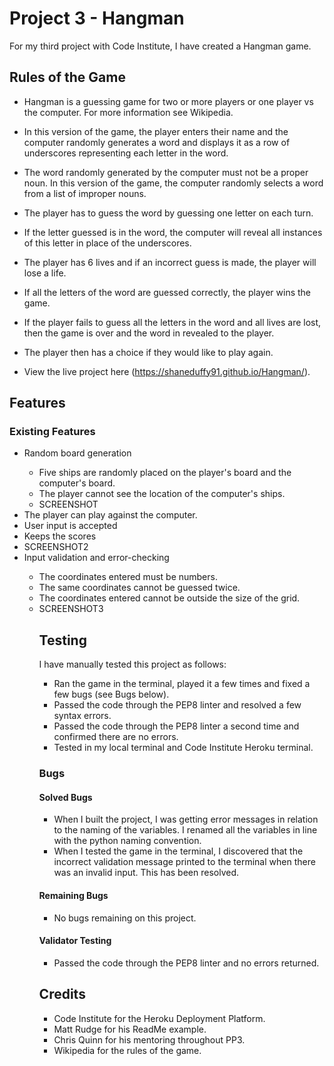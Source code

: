 # Project 3 - Hangman

For my third project with Code Institute, I have created a Hangman game.

## Rules of the Game
* Hangman is a guessing game for two or more players or one player vs the computer. For more information 
see Wikipedia.

* In this version of the game, the player enters their name and the computer randomly generates a word and 
displays it as a row of underscores representing each letter in the word.

* The word randomly generated by the computer must not be a proper noun. In this version of the 
game, the computer randomly selects a word from a list of improper nouns.

* The player has to guess the word by guessing one letter on each turn.

* If the letter guessed is in the word, the computer will reveal all instances of this letter in place of the underscores.

* The player has 6 lives and if an incorrect guess is made, the player will lose a life.

* If all the letters of the word are guessed correctly, the player wins the game.

* If the player fails to guess all the letters in the word and all lives are lost, then the game is over and the word in revealed to the player. 

* The player then has a choice if they would like to play again.

* View the live project here (https://shaneduffy91.github.io/Hangman/).

<!--<a href="https://shaneduffy91.github.io/Hangman/" target="_blank" aria-label="The live project">View the live project here</a>-->

## Features
### Existing Features


<ul>
    <li>Random board generation</li>
        <ul>
        <li>Five ships are randomly placed on the player's board and the computer's board.</li>
        <li>The player cannot see the location of the computer's ships.</li>
        <li>SCREENSHOT</li>
        </ul>
    <li>The player can play against the computer.</li>
    <li>User input is accepted</li>
    <li>Keeps the scores</li>
    <li>SCREENSHOT2</li>
    <li>Input validation and error-checking</li>
        <ul>
        <li>The coordinates entered must be numbers.</li>
        <li>The same coordinates cannot be guessed twice.</li>
        <li>The coordinates entered cannot be outside the size of the grid.</li>
        <li>SCREENSHOT3</li>

## Testing
I have manually tested this project as follows:

* Ran the game in the terminal, played it a few times and fixed a few bugs (see Bugs below).
* Passed the code through the PEP8 linter and resolved a few syntax errors.
* Passed the code through the PEP8 linter a second time and confirmed there are no errors.
* Tested in my local terminal and Code Institute Heroku terminal.


### Bugs
#### Solved Bugs

* When I built the project, I was getting error messages in relation to the naming of the variables.
I renamed all the variables in line with the python naming convention.
* When I tested the game in the terminal, I discovered that the incorrect validation message printed to the terminal when there was an invalid input. This has been resolved.

#### Remaining Bugs

* No bugs remaining on this project.

#### Validator Testing

* Passed the code through the PEP8 linter and no errors returned.

## Credits

* Code Institute for the Heroku Deployment Platform.
* Matt Rudge for his ReadMe example.
* Chris Quinn for his mentoring throughout PP3.
* Wikipedia for the rules of the game.

